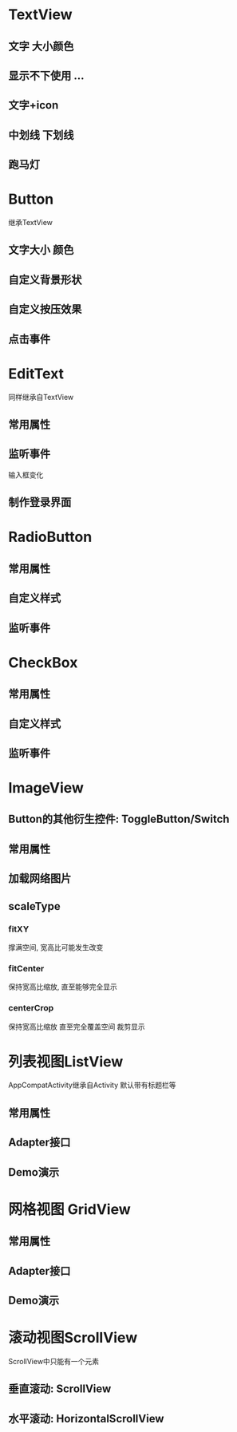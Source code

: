 # TextView

## 文字 大小颜色

## 显示不下使用 ...

## 文字+icon

## 中划线 下划线

## 跑马灯

# Button
继承TextView

## 文字大小 颜色

## 自定义背景形状

## 自定义按压效果

## 点击事件

# EditText
同样继承自TextView

## 常用属性

## 监听事件
输入框变化
## 制作登录界面

# RadioButton

## 常用属性

## 自定义样式

## 监听事件

# CheckBox

## 常用属性

## 自定义样式

## 监听事件

# ImageView

## Button的其他衍生控件: ToggleButton/Switch

## 常用属性

## 加载网络图片

## scaleType

### fitXY
撑满空间, 宽高比可能发生改变

### fitCenter
保持宽高比缩放, 直至能够完全显示

### centerCrop
保持宽高比缩放 直至完全覆盖空间 裁剪显示

# 列表视图ListView
AppCompatActivity继承自Activity 默认带有标题栏等
## 常用属性

## Adapter接口

## Demo演示

# 网格视图 GridView

## 常用属性

## Adapter接口

## Demo演示

# 滚动视图ScrollView

ScrollView中只能有一个元素

## 垂直滚动: ScrollView

## 水平滚动: HorizontalScrollView

